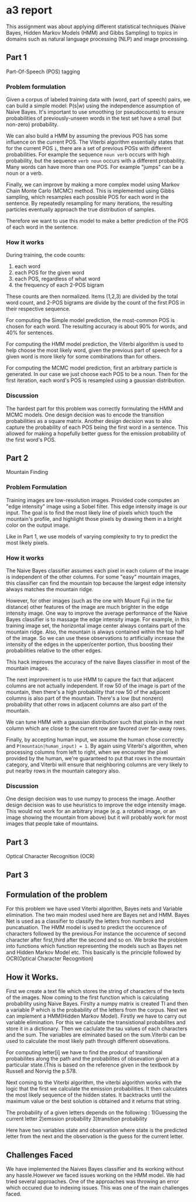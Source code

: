 # a3 report
This assignment was about applying different statistical techniques (Naive Bayes, Hidden Markov Models (HMM) and Gibbs Sampling) to topics in domains such as natural language processing (NLP) and image processing.

## Part 1
Part-Of-Speech (POS) tagging

### Problem formulation
Given a corpus of labeled training data with (word, part of speech) pairs, we can build a simple model: P(s|w) using the independence assumption of Naive Bayes. It's important to use smoothing (or pseudocounts) to ensure probabilities of previously-unseen words in the test set have a small (but non-zero) probability.

We can also build a HMM by assuming the previous POS has some influence on the current POS. The Viterbi algorithm essentially states that for the current POS `i`, there are a set of previous POSs with different probabilities. For example the sequence `noun verb` occurs with high probability, but the sequence `verb noun` occurs with a different probability. Many words can have more than one POS. For example "jumps" can be a noun or a verb.

Finally, we can improve by making a more complex model using Markov Chain Monte Carlo (MCMC) method. This is implemented using Gibbs sampling, which resamples each possible POS for each word in the sentence. By repeatedly resampling for many iterations, the resulting particles eventually approach the true distribution of samples.

Therefore we want to use this model to make a better prediction of the POS of each word in the sentence.

### How it works
During training, the code counts:
1. each word
2. each POS for the given word
3. each POS, regardless of what word
4. the frequency of each 2-POS bigram

These counts are then normalized. Items (1,2,3) are divided by the total word count, and 2-POS bigrams are divide by the count of the first POS in their respective sequence.

For computing the Simple model prediction, the most-common POS is chosen for each word. The resulting accuracy is about 90% for words, and 40% for sentences.

For computing the HMM model prediction, the Viterbi algorithm is used to help choose the most likely word, given the previous part of speech for a given word is more likely for some combinations than for others.

For computing the MCMC model prediction, first an arbitrary particle is generated. In our case we just choose each POS to be a noun. Then for the first iteration, each word's POS is resampled using a gaussian distribution.

### Discussion
The hardest part for this problem was correctly formulating the HMM and MCMC models. One design decision was to encode the transition probabilities as a square matrix. Another design decision was to also capture the probability of each POS being the first word in a sentence. This allowed for making a hopefully better guess for the emission probability of the first word's POS.

## Part 2
Mountain Finding
### Problem Formulation
Training images are low-resolution images. Provided code computes an "edge intensity" image using a Sobel filter.
This edge intensity image is our input. The goal is to find the most likely line of pixels which touch the mountain's profile, and highlight those pixels by drawing them in a bright color on the output image.

Like in Part 1, we use models of varying complexity to try to predict the most likely pixels.

### How it works
The Naive Bayes classifier assumes each pixel in each column of the image is independent of the other columns.
For some "easy" mountain images, this classifier can find the mountain top because the largest edge intensity always matches the mountain ridge. 

However, for other images (such as the one with Mount Fuji in the far distance) other features of the image are much brighter in the edge intensity image. One way to improve the average performance of the Naive Bayes classifier is to massage the edge intensity image. For example, in this training image set, the horizontal image center always contains part of the mountain ridge. Also, the mountain is always contained within the top half of the image. So we can use these observations to artificially increase the intensity of the edges in the upper/center portion, thus boosting their probabilities relative to the other edges.

This hack improves the accuracy of the naive Bayes classifier in most of the mountain images.

The next improvement is to use HMM to capure the fact that adjacent columns are not actually independent. If row 50 of the image is part of the mountain, then there's a high probability that row 50 of the adjacent columns is also part of the mountain. There's a low (but nonzero) probability that other rows in adjacent columns are also part of the mountain. 

We can tune HMM with a gaussian distribution such that pixels in the next column which are close to the current row are favored over far-away rows.

Finally, by accepting human input, we assume the human chose correctly and `P(mountain|human_input) = 1`. By again using Viterbi's algorithm, when processing columns from left to right, when we encounter the pixel provided by the human, we're guaranteed to put that rows in the mountain category, and Viterbi will ensure that neighboring columns are very likely to put nearby rows in the mountain category also.

### Discussion
One design decision was to use numpy to process the image. Another design decision was to use heuristics to improve the edge intensity image. This would not work for an arbitrary image (e.g. a rotated image, or an image showing the mountain from above) but it will probably work for most images that people take of mountains.

## Part 3
Optical Character Recognition (OCR)


## Part 3
## Formulation of the problem
For this problem we have used Viterbi algorithm, Bayes nets and Variable elimination. The two main modesl used here are Bayes net and HMM. Bayes Net is used as a classifier to classify the letters fron numbers and puncatuation. The HMM model is used to predict the occurence of characters followed by the previous.For instance the occurence of second character after first,third after the second and so on. We broke the problem into functions which function representing the models such as Bayes net and Hidden Markov Model etc. This basically is the principle followed by OCR(Optical Character Recognition)

## How it Works.
First we create a text file which stores the string of characters of the texts of the images. Now coming to the first function which is calculating probability using Naive Bayes. Firslty a numpy matrix is created Tl and then a variable P which is the probability of the letters from the corpus. Next we can implement a HMM(Hidden Markov Model). Firstly we have to carry out variable elimination. For this we calculate the transistional probabilites and store it in a dictionary. Then we caclulate the tau values of each characters and the sum. The variables are elminated based on the sum.Viterbi can be used to calculate the most likely path through different obsevations.

For computing letter[i] we have to find the prodcut of transitional probabilites along the path and the probabilites of obsevation given at a particular state.(This is based on the reference given in the textbook by Russell and Norvig the p.578.

Next coming to the Viterbi algorithm, the viterbi algorithm works with the logic that the first we calculate the emission probabilities. It then calculates the most likely sequence of the hidden states. It backtracks until the maximum value or the best solution is obtained and it returns that string.

The probability of a given letters depends on the following :
1)Guessing the current letter
2)emssion probability
3)transition probability

Here have two variables state and observation where state is the predicted letter from the next and the observation is the guess for the current letter. 


## Challenges Faced
We have implemented the Naives Bayes classifier and its working without any hassle.However we faced issues working on the HMM model. We had tried several approaches. One  of the approaches was throwing an error which occured due to indexing issues. This was one of the main challenges faced.
